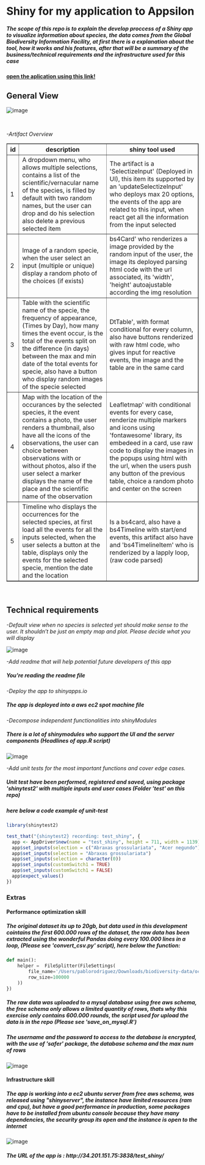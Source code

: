 <h1><b>Shiny for my application to Appsilon</b></h1>
<h5> The scope of this repo is to explain the develop proccess of a Shiny app to visualize information about species,  the data comes from the Global Biodiversity Information Facility, at first there is a explanation about the tool, how it works and his features, after that will be a summary of the business/technical requirements and the infrastructure used for this case</h5>




<a href="http://34.201.151.75:3838/test_shiny/"><h4>open the aplication using this link!</h4></a>




<h2>General View </h2>


![image](https://user-images.githubusercontent.com/113043356/189246425-fefdad0e-7002-4305-97bb-17e2bae1cfa2.png)

<br>

<p><em>-Artifact Overview</em></p>

<table border="1">
<thead>
<tr><th>id</th><th>description</th><th>shiny tool used</th></tr>
</thead>
<tbody>
<tr><td>1</td><td>A dropdown menu, who allows multiple selections, contains a list of the scientific/vernacular name of the species, is filled by default with two random names, but the user can drop and do his selection also delete a previous selected item</td><td>The artifact is a 'SelectizeInput' (Deployed in UI), this item its supported by an 'updateSelectizeInput' who deploys max 20 options, the events of the app are related to this input, when react get all the information from the input selected</td></tr>
<tr><td>2</td><td>Image of a random specie, when the user select an input (multiple or unique) display a random photo of the choices (if exists)</td><td>bs4Card' who renderizes a image provided by the random input of the user, the image its deployed parsing html code with the url associated, its 'width', 'height' autoajustable according the img resolution</td></tr>
<tr><td>3</td><td>Table with the scientific name of the specie, the frequency of appearance, (Times by Day), how many times the event occur, is the total of the events split on the difference (in days) between the max and min date of the total events for specie, also have a button who display random images of the specie selected </td><td>DtTable', with format conditional for every column, also have buttons renderized with raw html code, who gives input for reactive events, the image and the table are in the same card</td></tr>
<tr><td>4</td><td>Map with the location of the occurances by the selected species, it the event contains a photo, the user renders a thumbnail, also have all the icons of the observations, the user can choice between observations with or without photos, also if the user select a marker displays the name of the place and the scientific name of the observation</td><td>Leafletmap' with conditional events for every case, renderize multiple markers and icons using 'fontawesome' library, its embedeed in a card, use raw code to display the images in the popups using html with the url, when the users push any button of the previous table, choice a random photo and center on the screen</td></tr>
<tr><td>5</td><td>Timeline who displays the occurrences for the selected species, at first load all the events for all the inputs selected, when the user selects a button at the table, displays only the events for the selected specie, mention the date and the location</td><td>Is a bs4card, also have a bs4Timeline with start/end events, this artifact also have and 'bs4TimelineItem' who is renderized by a lapply loop, (raw code parsed)</td></tr>
</tbody>
</table>

<br>


<h2>Technical requirements </h2>

<p><em>-Default view when no species is selected yet should make sense to the user. It shouldn’t be just an empty map and plot. Please decide what you will display</em></p>


![image](https://user-images.githubusercontent.com/113043356/189256855-c4f63b49-9cf5-426e-925d-2463c8566e3d.png)


<p><em>-Add readme that will help potential future developers of this app</em></p>

<h5> You're reading the readme file</h5>

<p><em>-Deploy the app to shinyapps.io</em></p>

<h5> The app is deployed into a aws ec2 spot machine file</h5>

<p><em>-Decompose independent functionalities into shinyModules</em></p>
<h5> There is a lot of shinymodules who support the UI and the server components (Headlines of app.R script)</h5> 

![image](https://user-images.githubusercontent.com/113043356/189251990-3b0fd230-7514-4f12-a930-f456b166c17e.png)


<p><em>-Add unit tests for the most important functions and cover edge cases.</em></p>
<h5> Unit test have been performed, registered and saved, using package 'shinytest2' with multiple inputs and user cases (Folder 'test' on this repo)</h5> 
<h5> here below a code example of unit-test </h5>

```R
library(shinytest2)

test_that("{shinytest2} recording: test_shiny", {
  app <- AppDriver$new(name = "test_shiny", height = 711, width = 1139)
  app$set_inputs(selection = c("Abraxas grossulariata", "Acer negundo"))
  app$set_inputs(selection = "Abraxas grossulariata")
  app$set_inputs(selection = character(0))
  app$set_inputs(customSwitch1 = TRUE)
  app$set_inputs(customSwitch1 = FALSE)
  app$expect_values()
})
```

<h3><b>Extras</b></h3>

<h4>Performance optimization skill</h4>
<h5> The original dataset its up to 20gb, but data used in this development cointains the first 600.000 rows of the dataset, the raw data has been extracted using the wonderful Pandas doing every 100.000 lines in a loop, (Please see 'convert_csv.py' script), here below the function: </h5> 


```Python
def main():
    helper =  FileSplitter(FileSettings(
        file_name='/Users/pablorodriguez/Downloads/biodiversity-data/occurence.csv',
        row_size=100000
    ))
})
```
<h5> The raw data was uploaded to a mysql database using free aws schema, the free schema only allows a limited quantity of rows, thats why this exercise only contains 600.000 rounds, the script used for upload the data is in the repo (Please see 'save_on_mysql.R') </h5> 

<h5> The username and the password to access to the database is encrypted, with the use of 'safer' package, the database schema and the max num of rows  </h5> 


![image](https://user-images.githubusercontent.com/113043356/189261506-24af0dee-be11-452d-acfa-a8c83161c1d2.png)





<h4>Infrastructure skill</h4>
<h5> The app is working into a  ec2 ubuntu server from free aws schema, was released using "shinyserver", the instance have limited resources (ram and cpu), but have a good performance in production, some packages have to be installed from ubuntu console because they have many dependencies, the security group its open and the instance is open to the internet</h5> 

![image](https://user-images.githubusercontent.com/113043356/189264002-dc97fe03-7978-4085-91f4-c5ffaa30b1a8.png)

<h5> The URL of the app is : http://34.201.151.75:3838/test_shiny/ </h5> 






